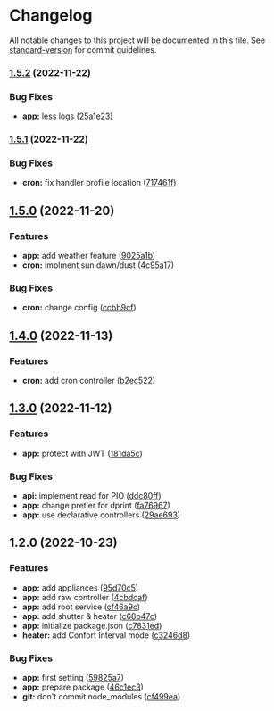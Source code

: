 # Changelog

All notable changes to this project will be documented in this file. See [standard-version](https://github.com/conventional-changelog/standard-version) for commit guidelines.

### [1.5.2](https://github.com/ltrillaud/owfs-restful/compare/v1.5.1...v1.5.2) (2022-11-22)


### Bug Fixes

* **app:** less logs ([25a1e23](https://github.com/ltrillaud/owfs-restful/commit/25a1e23015bafbe570dad8104bbe545045658953))

### [1.5.1](https://github.com/ltrillaud/owfs-restful/compare/v1.5.0...v1.5.1) (2022-11-22)


### Bug Fixes

* **cron:** fix handler profile location ([717461f](https://github.com/ltrillaud/owfs-restful/commit/717461f8351f0ccc86ec3b1958fb13e828313515))

## [1.5.0](https://github.com/ltrillaud/owfs-restful/compare/v1.4.0...v1.5.0) (2022-11-20)


### Features

* **app:** add weather feature ([9025a1b](https://github.com/ltrillaud/owfs-restful/commit/9025a1b62e73bd0ffda105501a179f2796df4714))
* **cron:** implment sun dawn/dust ([4c95a17](https://github.com/ltrillaud/owfs-restful/commit/4c95a17b826c93cf2e670f24a12a346f7a3266fd))


### Bug Fixes

* **cron:** change config ([ccbb9cf](https://github.com/ltrillaud/owfs-restful/commit/ccbb9cf067c6183b0aecfe0980eeb07a86fc0a5b))

## [1.4.0](https://github.com/ltrillaud/owfs-restful/compare/v1.3.0...v1.4.0) (2022-11-13)


### Features

* **cron:** add cron controller ([b2ec522](https://github.com/ltrillaud/owfs-restful/commit/b2ec5222ae9b6a22457b56bf8ee2a3fb772308fc))

## [1.3.0](https://github.com/ltrillaud/owfs-restful/compare/v1.2.0...v1.3.0) (2022-11-12)


### Features

* **app:** protect with JWT ([181da5c](https://github.com/ltrillaud/owfs-restful/commit/181da5c222d26741889f9731a40fbdb160139b51))


### Bug Fixes

* **api:** implement read for PIO ([ddc80ff](https://github.com/ltrillaud/owfs-restful/commit/ddc80ff0bba5bf308633d6ec08950d1a2860690b))
* **app:** change pretier for dprint ([fa76967](https://github.com/ltrillaud/owfs-restful/commit/fa7696751544992e527def7a0094992e2bca3204))
* **app:** use declarative controllers ([29ae693](https://github.com/ltrillaud/owfs-restful/commit/29ae693987c091901b214d1b0d552e1fc4de2abf))

## 1.2.0 (2022-10-23)


### Features

* **app:** add appliances ([95d70c5](https://github.com/ltrillaud/owfs-restful/commit/95d70c599521cf5f01de79bb028d1c96451aca95))
* **app:** add raw controller ([4cbdcaf](https://github.com/ltrillaud/owfs-restful/commit/4cbdcaff0f550453402b0d2cf266b619ec60297d))
* **app:** add root service ([cf46a9c](https://github.com/ltrillaud/owfs-restful/commit/cf46a9c7b30ca00083029a09296a7843b5b093e9))
* **app:** add shutter & heater ([c68b47c](https://github.com/ltrillaud/owfs-restful/commit/c68b47cd3f36515d19aafd3c7eb64f06e0359c94))
* **app:** initialize package.json ([c7831ed](https://github.com/ltrillaud/owfs-restful/commit/c7831ed3e560f8ca5139a0d13ae65be0d1f3011d))
* **heater:** add Confort Interval mode ([c3246d8](https://github.com/ltrillaud/owfs-restful/commit/c3246d86f0d0353ae4729f06980468a9074c6fee))


### Bug Fixes

* **app:** first setting ([59825a7](https://github.com/ltrillaud/owfs-restful/commit/59825a72c2ad069e59e7acc08d9761c9c07a91f9))
* **app:** prepare package ([46c1ec3](https://github.com/ltrillaud/owfs-restful/commit/46c1ec3c18d4895cf04ed38c9db6fd691aab81be))
* **git:** don't commit node_modules ([cf499ea](https://github.com/ltrillaud/owfs-restful/commit/cf499ea95e89506df0980ed9dbb8d4e1082a8866))

